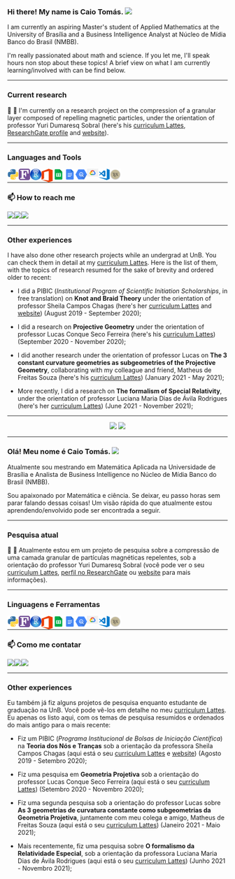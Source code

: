 ### Hi there! My name is Caio Tomás. <img src="https://raw.githubusercontent.com/MartinHeinz/MartinHeinz/master/wave.gif" width="30px">

I am currently an aspiring Master's student of Applied Mathematics at the University of Brasília and a Business Intelligence Analyst at Núcleo de Mídia Banco do Brasil (NMBB). 

I'm really passionated about math and science. If you let me, I'll speak hours non stop about these topics! A brief view on what I am currently learning/involved with can be find below.

---

### Current research

🔭 :magnet: I'm currently on a research project on the compression of a granular layer composed of repelling magnetic particles, under the orientation of professor Yuri Dumaresq Sobral (here's his [curriculum Lattes](http://lattes.cnpq.br/2148849606092346), [ResearchGate profile](https://www.researchgate.net/profile/Yuri-Sobral) and [website](http://yuri.mat.unb.br/)).

<!-- - :computer: I’m currently working on <img align="center" src="https://img.shields.io/badge/Python-239120?style=for-the-badge&logo=Python&logoColor=white"> <img align="center" src="https://img.shields.io/badge/R-02569B?style=for-the-badge&logo=R&logoColor=white"> <img align="center" src="https://img.shields.io/badge/TeX-02569B?style=for-the-badge&logo=LaTeX&logoColor=yellow"> <img align="center" src="https://img.shields.io/badge/Fortran-F7DF1E?style=for-the-badge&logo=fortran90&logoColor=black"> -->

<!-- - 🌱 I’m currently learning <img align="center" src="https://img.shields.io/badge/Python-239120?style=for-the-badge&logo=Python&logoColor=white"> <img align="center" src="https://img.shields.io/badge/R-02569B?style=for-the-badge&logo=R&logoColor=white"> <img align="center" src="https://img.shields.io/badge/TeX-02569B?style=for-the-badge&logo=LaTeX&logoColor=yellow"> <img align="center" src="https://img.shields.io/badge/Fortran-F7DF1E?style=for-the-badge&logo=fortran90&logoColor=black">  -->
<!-- <img align="center" src="https://img.shields.io/badge/Julia-238020?style=for-the-badge&logo=julia&logoColor=red"> -->

<!-- - 🤝🏼  I’m looking to collaborate on anything that involves at least a little bit of math -->

<!-- - 💬 Ask me about anything! -->

----

### Languages and Tools

<img align="left" alt="Python" width="26px" src="python.png" />
<img align="left" alt="Fortran" width="26px" src="fortran.png" />
<img align="left" alt="R | RStudio" width="26px" src="rstudio.png" />
<!-- <img align="left" alt="Excel" width="26px" src="excel.png" /> -->
<img align="left" alt="Microsoft Office" width="26px" src="moffice.png" />
<img align="left" alt="Google Sheets" width="26px" src="sheets.png" />
<img align="left" alt="Google Docs" width="26px" src="docs.png" />
<img align="left" alt="Google BigQuery" width="26px" src="gbq.png" />
<img align="left" alt="Google Cloud Platform" width="26px" src="gcp.png" />
<img align="left" alt="Visual Studio Code" width="26px" src="visual-studio-code.png" />
<img align="left" alt="Latex" width="26px" src="latex.png" />

</br>

----

### 📫 How to reach me 

<a href="https://www.linkedin.com/in/caiotomas/?locale=en_US" target="_blank"><img align="left" src="https://img.shields.io/badge/-LinkedIn-%230077B5?style=for-the-badge&logo=linkedin&logoColor=white" target="_blank"></a> 
<a href = "mailto:caotomas6@gmail.com"><img align="left" src="https://img.shields.io/badge/Gmail-D14836?style=for-the-badge&logo=gmail&logoColor=white" target="_blank"></a> <a href = "https://t.me/caiotp"><img align="left" src="https://img.shields.io/badge/Telegram-2CA5E0?style=for-the-badge&logo=telegram&logoColor=white" target="_blank"></a>

</br>

----

### Other experiences

I have also done other research projects while an undergrad at UnB. You can check them in detail at my [curriculum Lattes](http://lattes.cnpq.br/3803046005556999). Here is the list of them, with the topics of research resumed for the sake of brevity and ordered older to recent:

  - I did a PIBIC (*Institutional Program of Scientific Initiation Scholarships*, in free translation) on **Knot and Braid Theory** under the orientation of professor Sheila Campos Chagas (here's her [curriculum Lattes](http://lattes.cnpq.br/3851790594023130) and [website](https://www.mat.unb.br/~sheila/)) (August 2019 - September 2020);
  
  - I did a research on **Projective Geometry** under the orientation of professor Lucas Conque Seco Ferreira (here's his [curriculum Lattes](http://lattes.cnpq.br/9312332483222873)) (September 2020 - November 2020);
  
  - I did another research under the orientation of professor Lucas on **The 3 constant curvature geometries as subgeometries of the Projective Geometry**, collaborating with my colleague and friend, Matheus de Freitas Souza (here's his [curriculum Lattes](http://lattes.cnpq.br/1097350416973041)) (January 2021 - May 2021);
  
  - More recently, I did a research on **The formalism of Special Relativity**, under the orientation of professor Luciana Maria Dias de Ávila Rodrigues (here's her [curriculum Lattes](http://lattes.cnpq.br/6564647402919278)) (June 2021 - November 2021);

------------------------------------------------------

<div align="center">
  <img height="180em" src="https://github-readme-stats.vercel.app/api?username=Caiotomas&show_icons=true&theme=highcontrast&include_all_commits=true"/>
  <img height="180em" src="https://github-readme-stats.vercel.app/api/top-langs/?username=CaioTomas&layout=compact&langs_count7&theme=highcontrast"/>
</div>

------------------------------------------------------

### Olá! Meu nome é Caio Tomás. <img src="https://raw.githubusercontent.com/MartinHeinz/MartinHeinz/master/wave.gif" width="30px">

Atualmente sou mestrando em Matemática Aplicada na Universidade de Brasília e Analista de Business Intelligence no Núcleo de Mídia Banco do Brasil (NMBB).

Sou apaixonado por Matemática e ciência. Se deixar, eu passo horas sem parar falando dessas coisas! Um visão rápida do que atualmente estou aprendendo/envolvido pode ser encontrada a seguir.

---

### Pesquisa atual

🔭 :magnet: Atualmente estou em um projeto de pesquisa sobre a compressão de uma camada granular de partículas magnéticas repelentes, sob a orientação do professor Yuri Dumaresq Sobral (você pode ver o seu [curriculum Lattes](http://lattes.cnpq.br/2148849606092346), [perfil no ResearchGate](https://www.researchgate.net/profile/Yuri-Sobral) ou [website](http://yuri.mat.unb.br/) para mais informações).

---

### Linguagens e Ferramentas

<img align="left" alt="Python" width="26px" src="python.png" />
<img align="left" alt="Fortran" width="26px" src="fortran.png" />
<img align="left" alt="R | RStudio" width="26px" src="rstudio.png" />
<!-- <img align="left" alt="Excel" width="26px" src="excel.png" /> -->
<img align="left" alt="Microsoft Office" width="26px" src="moffice.png" />
<img align="left" alt="Google Sheets" width="26px" src="sheets.png" />
<img align="left" alt="Google Docs" width="26px" src="docs.png" />
<img align="left" alt="Google BigQuery" width="26px" src="gbq.png" />
<img align="left" alt="Google Cloud Platform" width="26px" src="gcp.png" />
<img align="left" alt="Visual Studio Code" width="26px" src="visual-studio-code.png" />
<img align="left" alt="Latex" width="26px" src="latex.png" />

</br>

----
<!-- 
:computer: Trabalho com <img align="center" src="https://img.shields.io/badge/Python-239120?style=for-the-badge&logo=Python&logoColor=white"> <img align="center" src="https://img.shields.io/badge/R-02569B?style=for-the-badge&logo=R&logoColor=white"> <img align="center" src="https://img.shields.io/badge/TeX-02569B?style=for-the-badge&logo=LaTeX&logoColor=yellow"> <img align="center" src="https://img.shields.io/badge/Fortran-F7DF1E?style=for-the-badge&logo=fortran90&logoColor=black"> -->

<!-- - 🌱 Estou aprendendo <img align="center" src="https://img.shields.io/badge/Python-239120?style=for-the-badge&logo=Python&logoColor=white"> <img align="center" src="https://img.shields.io/badge/R-02569B?style=for-the-badge&logo=R&logoColor=white"> <img align="center" src="https://img.shields.io/badge/TeX-02569B?style=for-the-badge&logo=LaTeX&logoColor=yellow"> <img align="center" src="https://img.shields.io/badge/Fortran-F7DF1E?style=for-the-badge&logo=fortran90&logoColor=black">  -->

<!-- <img align="center" src="https://img.shields.io/badge/Julia-238020?style=for-the-badge&logo=julia&logoColor=red"> -->

<!-- - 🤝🏼 Busco colaborar em tudo que envolva Matemática -->

<!-- - 💬 Me pergunte qualquer coisa! -->

### 📫 Como me contatar 

<a href="https://www.linkedin.com/in/caiotomas/?locale=en_US" target="_blank"><img align="left" src="https://img.shields.io/badge/-LinkedIn-%230077B5?style=for-the-badge&logo=linkedin&logoColor=white" target="_blank"></a> 
<a href = "mailto:caotomas6@gmail.com"><img align="left" src="https://img.shields.io/badge/Gmail-D14836?style=for-the-badge&logo=gmail&logoColor=white" target="_blank"></a> <a href = "https://t.me/caiotp"><img align="left" src="https://img.shields.io/badge/Telegram-2CA5E0?style=for-the-badge&logo=telegram&logoColor=white" target="_blank"></a>

</br>

----

### Other experiences

Eu também já fiz alguns projetos de pesquisa enquanto estudante de graduação na UnB. Você pode vê-los em detalhe no meu [curriculum Lattes](http://lattes.cnpq.br/3803046005556999). Eu apenas os listo aqui, com os temas de pesquisa resumidos e ordenados do mais antigo para o mais recente:

  - Fiz um PIBIC (*Programa Institucional de Bolsas de Iniciação Científica*) na **Teoria dos Nós e Tranças** sob a orientação da professora Sheila Campos Chagas (aqui está o seu [curriculum Lattes](http://lattes.cnpq.br/3851790594023130) e [website](https://www.mat.unb.br/~sheila/)) (Agosto 2019 - Setembro 2020);
  
  - Fiz uma pesquisa em **Geometria Projetiva** sob a orientação do professor Lucas Conque Seco Ferreira (aqui está o seu [curriculum Lattes](http://lattes.cnpq.br/9312332483222873)) (Setembro 2020 - Novembro 2020);
  
  - Fiz uma segunda pesquisa sob a orientação do professor Lucas sobre **As 3 geometrias de curvatura constante como subgeometrias da Geometria Projetiva**, juntamente com meu colega e amigo, Matheus de Freitas Souza (aqui está o seu [curriculum Lattes](http://lattes.cnpq.br/1097350416973041)) (Janeiro 2021 - Maio 2021);
  
  - Mais recentemente, fiz uma pesquisa sobre **O formalismo da Relatividade Especial**, sob a orientação da professora Luciana Maria Dias de Ávila Rodrigues (aqui está o seu [curriculum Lattes](http://lattes.cnpq.br/6564647402919278)) (Junho 2021 - Novembro 2021);
